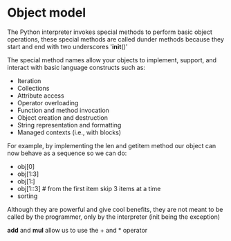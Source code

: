 # Object model

The Python interpreter invokes special methods to perform basic object operations, these special methods are called dunder methods because they start and end with two underscores '__init__()'

The special method names allow your objects to implement, support, and interact with basic language constructs such as:

- Iteration
- Collections
- Attribute access
- Operator overloading
- Function and method invocation
- Object creation and destruction
- String representation and formatting
- Managed contexts (i.e., with blocks)

For example, by implementing the len and getitem method our object can now behave as a sequence so we can do:

- obj[0]
- obj[1:3]
- obj[1:]
- obj[1::3] # from the first item skip 3 items at a time
- sorting

Although they are powerful and give cool benefits, they are not meant to be called by the programmer, only by the interpreter (init being the exception)

__add__ and __mul__ allow us to use the + and * operator
